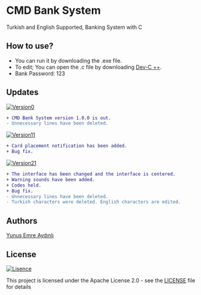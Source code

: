 # CMD Bank System
Turkish and English Supported, Banking System with C

## How to use?
- You can run it by downloading the .exe file.
- To edit; You can open the .c file by downloading [Dev-C ++](https://www.bloodshed.net/dev/devcpp.html).
- Bank Password: 123

## Updates
[![Version0](https://img.shields.io/badge/Version-1.0.0-green)](.)
```diff
+ CMD Bank System version 1.0.0 is out.
- Unnecessary lines have been deleted.
```
[![Version11](https://img.shields.io/badge/Version-1.0.1-green)](.)
```diff
+ Card placement notification has been added.
+ Bug fix.
```
[![Version21](https://img.shields.io/badge/Version-1.0.2-green)](.)
```diff
+ The interface has been changed and the interface is centered.
+ Warning sounds have been added.
+ Codes held.
+ Bug fix.
- Unnecessary lines have been deleted.
- Turkish characters were deleted. English characters are edited.
```

## Authors
[Yunus Emre Aydınlı](https://github.com/yunusemreaydinli/)

## License
[![Lisence](https://img.shields.io/hexpm/l/apa?label=License)](https://github.com/yunusemreaydinli/CMD_Bank_System/blob/master/LICENSE)

This project is licensed under the Apache License 2.0 - see the [LICENSE](https://github.com/yunusemreaydinli/CMD_Bank_System/blob/master/LICENSE) file for details

